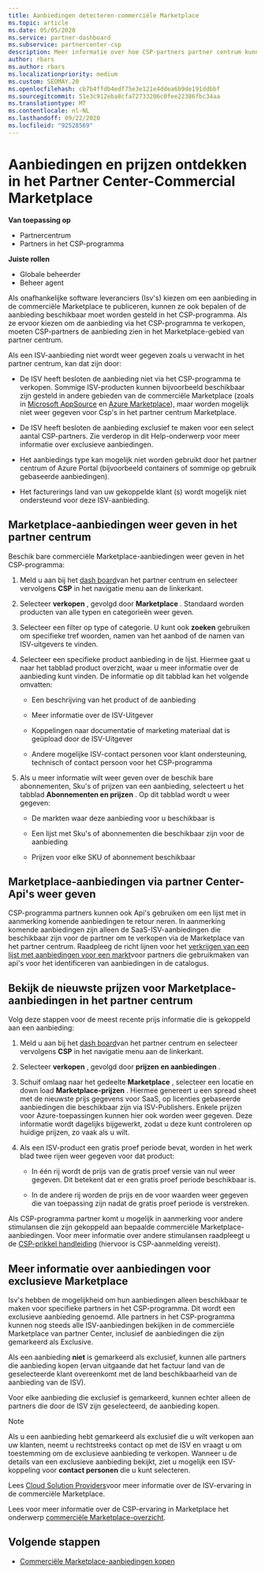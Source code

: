 ```yaml
---
title: Aanbiedingen detecteren-commerciële Marketplace
ms.topic: article
ms.date: 05/05/2020
ms.service: partner-dashboard
ms.subservice: partnercenter-csp
description: Meer informatie over hoe CSP-partners partner centrum kunnen gebruiken om de Marketplace voor SaaS-aanbiedingen of prijzen van onafhankelijke software leveranciers (Isv's) te bekijken of te doorzoeken.
author: rbars
ms.author: rbars
ms.localizationpriority: medium
ms.custom: SEOMAY.20
ms.openlocfilehash: cb7b4ffdb4edf75e3e121e4ddea6b9de191ddbbf
ms.sourcegitcommit: 51e3c912eba8cfa72733206c0fee22386fbc34aa
ms.translationtype: MT
ms.contentlocale: nl-NL
ms.lasthandoff: 09/22/2020
ms.locfileid: "92528569"
---
```

# <a name="discover-offers-and-pricing-in-the-partner-center-commercial-marketplace"></a>Aanbiedingen en prijzen ontdekken in het Partner Center-Commercial Marketplace

**Van toepassing op**

- Partnercentrum
- Partners in het CSP-programma

**Juiste rollen**

- Globale beheerder
- Beheer agent

Als onafhankelijke software leveranciers (Isv's) kiezen om een aanbieding in de commerciële Marketplace te publiceren, kunnen ze ook bepalen of de aanbieding beschikbaar moet worden gesteld in het CSP-programma. Als ze ervoor kiezen om de aanbieding via het CSP-programma te verkopen, moeten CSP-partners de aanbieding zien in het Marketplace-gebied van partner centrum.

Als een ISV-aanbieding niet wordt weer gegeven zoals u verwacht in het partner centrum, kan dat zijn door:

- De ISV heeft besloten de aanbieding niet via het CSP-programma te verkopen. Sommige ISV-producten kunnen bijvoorbeeld beschikbaar zijn gesteld in andere gebieden van de commerciële Marketplace (zoals in [Microsoft AppSource](https://appsource.microsoft.com/) en [Azure Marketplace](https://azuremarketplace.microsoft.com/)), maar worden mogelijk niet weer gegeven voor Csp's in het partner centrum Marketplace.

- De ISV heeft besloten de aanbieding exclusief te maken voor een select aantal CSP-partners. Zie verderop in dit Help-onderwerp voor meer informatie over exclusieve aanbiedingen.

- Het aanbiedings type kan mogelijk niet worden gebruikt door het partner centrum of Azure Portal (bijvoorbeeld containers of sommige op gebruik gebaseerde aanbiedingen).

- Het facturerings land van uw gekoppelde klant (s) wordt mogelijk niet ondersteund voor deze ISV-aanbieding.

## <a name="view-marketplace-offers-in-partner-center"></a>Marketplace-aanbiedingen weer geven in het partner centrum

Beschik bare commerciële Marketplace-aanbiedingen weer geven in het CSP-programma: 

1. Meld u aan bij het [dash board](https://partner.microsoft.com/dashboard)van het partner centrum en selecteer vervolgens **CSP** in het navigatie menu aan de linkerkant.

2. Selecteer **verkopen** , gevolgd door **Marketplace** . Standaard worden producten van alle typen en categorieën weer geven.

3. Selecteer een filter op type of categorie. U kunt ook **zoeken** gebruiken om specifieke tref woorden, namen van het aanbod of de namen van ISV-uitgevers te vinden.

4. Selecteer een specifieke product aanbieding in de lijst. Hiermee gaat u naar het tabblad product overzicht, waar u meer informatie over de aanbieding kunt vinden. De informatie op dit tabblad kan het volgende omvatten: 

    - Een beschrijving van het product of de aanbieding

    - Meer informatie over de ISV-Uitgever

    - Koppelingen naar documentatie of marketing materiaal dat is geüpload door de ISV-Uitgever

    - Andere mogelijke ISV-contact personen voor klant ondersteuning, technisch of contact persoon voor het CSP-programma

5. Als u meer informatie wilt weer geven over de beschik bare abonnementen, Sku's of prijzen van een aanbieding, selecteert u het tabblad **Abonnementen en prijzen** . Op dit tabblad wordt u weer gegeven:

    - De markten waar deze aanbieding voor u beschikbaar is

    - Een lijst met Sku's of abonnementen die beschikbaar zijn voor de aanbieding

    - Prijzen voor elke SKU of abonnement beschikbaar

## <a name="view-marketplace-offers-via-partner-center-apis"></a>Marketplace-aanbiedingen via partner Center-Api's weer geven

CSP-programma partners kunnen ook Api's gebruiken om een lijst met in aanmerking komende aanbiedingen te retour neren. In aanmerking komende aanbiedingen zijn alleen de SaaS-ISV-aanbiedingen die beschikbaar zijn voor de partner om te verkopen via de Marketplace van het partner centrum. Raadpleeg de richt lijnen voor het [verkrijgen van een lijst met aanbiedingen voor een markt](/partner-center/develop/create-subscription-azure-marketplace-products#get-a-list-of-offers-for-a-market)voor partners die gebruikmaken van api's voor het identificeren van aanbiedingen in de catalogus.

## <a name="view-the-latest-marketplace-offer-pricing-in-partner-center"></a>Bekijk de nieuwste prijzen voor Marketplace-aanbiedingen in het partner centrum

Volg deze stappen voor de meest recente prijs informatie die is gekoppeld aan een aanbieding:

1. Meld u aan bij het [dash board](https://partner.microsoft.com/dashboard)van het partner centrum en selecteer vervolgens **CSP** in het navigatie menu aan de linkerkant.

2. Selecteer **verkopen** , gevolgd door **prijzen en aanbiedingen** .

3. Schuif omlaag naar het gedeelte **Marketplace** , selecteer een locatie en down load **Marketplace-prijzen** . Hiermee genereert u een spread sheet met de nieuwste prijs gegevens voor SaaS, op licenties gebaseerde aanbiedingen die beschikbaar zijn via ISV-Publishers. Enkele prijzen voor Azure-toepassingen kunnen hier ook worden weer gegeven. Deze informatie wordt dagelijks bijgewerkt, zodat u deze kunt controleren op huidige prijzen, zo vaak als u wilt.

4. Als een ISV-product een gratis proef periode bevat, worden in het werk blad twee rijen weer gegeven voor dat product:

    - In één rij wordt de prijs van de gratis proef versie van nul weer gegeven. Dit betekent dat er een gratis proef periode beschikbaar is.

    - In de andere rij worden de prijs en de voor waarden weer gegeven die van toepassing zijn nadat de gratis proef periode is verstreken.

Als CSP-programma partner komt u mogelijk in aanmerking voor andere stimulansen die zijn gekoppeld aan bepaalde commerciële Marketplace-aanbiedingen. Voor meer informatie over andere stimulansen raadpleegt u de [CSP-prikkel handleiding](https://aka.ms/partnerincentives) (hiervoor is CSP-aanmelding vereist).

## <a name="learn-about-marketplace-exclusive-offers"></a>Meer informatie over aanbiedingen voor exclusieve Marketplace

Isv's hebben de mogelijkheid om hun aanbiedingen alleen beschikbaar te maken voor specifieke partners in het CSP-programma. Dit wordt een exclusieve aanbieding genoemd. Alle partners in het CSP-programma kunnen nog steeds alle ISV-aanbiedingen bekijken in de commerciële Marketplace van partner Center, inclusief de aanbiedingen die zijn gemarkeerd als Exclusive.

Als een aanbieding **niet** is gemarkeerd als exclusief, kunnen alle partners die aanbieding kopen (ervan uitgaande dat het factuur land van de geselecteerde klant overeenkomt met de land beschikbaarheid van de aanbieding van de ISV).

Voor elke aanbieding die exclusief is gemarkeerd, kunnen echter alleen de partners die door de ISV zijn geselecteerd, de aanbieding kopen.

> [!NOTE]
> Als u een aanbieding hebt gemarkeerd als exclusief die u wilt verkopen aan uw klanten, neemt u rechtstreeks contact op met de ISV en vraagt u om toestemming om de exclusieve aanbieding te verkopen. Wanneer u de details van een exclusieve aanbieding bekijkt, ziet u mogelijk een ISV-koppeling voor **contact personen** die u kunt selecteren.

Lees [Cloud Solution Providers](/azure/marketplace/cloud-solution-providers)voor meer informatie over de ISV-ervaring in de commerciële Marketplace.

Lees voor meer informatie over de CSP-ervaring in Marketplace het onderwerp [commerciële Marketplace-overzicht](csp-commercial-marketplace-overview.md).

## <a name="next-steps"></a>Volgende stappen

- [Commerciële Marketplace-aanbiedingen kopen](csp-commercial-marketplace-purchase.md)